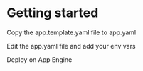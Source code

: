 # Getting started

Copy the app.template.yaml file to app.yaml

Edit the app.yaml file and add your env vars

Deploy on App Engine